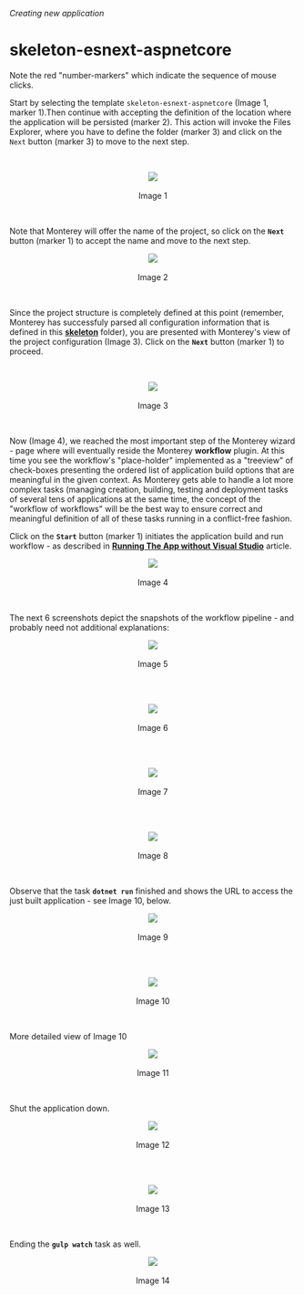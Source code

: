 _Creating new application_
# skeleton-esnext-aspnetcore
Note the red "number-markers" which indicate the sequence of mouse clicks.

Start by selecting the template `skeleton-esnext-aspnetcore` (Image 1, marker 1).Then continue with accepting the definition of the location where the application will be persisted (marker 2). This action will invoke the Files Explorer, where you have to define the folder (marker 3) and click on the `Next` button (marker 3) to move to the next step.

<br>
<p align=center>
  <img src="https://cloud.githubusercontent.com/assets/2712405/18219405/5e2df228-7137-11e6-96fe-56f8171c2d96.png"></img>
 <br><br>
Image 1
</p>

<br>

Note that Monterey will offer the name of the project, so click on the **`Next`** button (marker 1) to accept the name and move to the next step.

<p align=center>
  <img src="https://cloud.githubusercontent.com/assets/2712405/18219535/5296fad0-7138-11e6-95a2-8f546eb78f07.png"></img>
 <br><br>
Image 2
</p>

<br>

Since the project structure is completely defined at this point (remember, Monterey has successfuly parsed all configuration information that is defined in this **[skeleton](https://github.com/aurelia/skeleton-navigation/tree/master/skeleton-esnext-aspnetcore)** folder), you are presented with Monterey's view of the project configuration (Image 3). Click on the **`Next`** button (marker 1) to proceed. 

<br>
<p align=center>
  <img src="https://cloud.githubusercontent.com/assets/2712405/18219578/a71bfb0a-7138-11e6-99ac-31644521de27.png"></img>
 <br><br>
Image 3
</p>

<br>

Now (Image 4), we reached the most important step of the Monterey wizard - page where will eventually reside the Monterey **workflow** plugin. At this time you see the workflow's "place-holder" implemented as a "treeview" of check-boxes presenting the ordered list of application build options that are meaningful in the given context. As Monterey gets able to handle a lot more complex tasks (managing creation, building, testing and deployment tasks of several tens of applications at the same time, the concept of the "workflow of workflows" will be the best way to ensure correct and meaningful definition of all of these tasks running in a conflict-free fashion.

Click on the **`Start`** button (marker 1) initiates the application build and run workflow - as described in **[Running The App without Visual Studio](https://github.com/aurelia/skeleton-navigation/blob/master/skeleton-esnext-aspnetcore/src/skeleton/README.md#running-the-app-without-visual-studio)** article.

<p align=center>
  <img src="https://cloud.githubusercontent.com/assets/2712405/18219629/16fcf7e4-7139-11e6-9384-e1339afba343.png"></img>
 <br><br>
Image 4
</p>

<br>

The next 6 screenshots depict the snapshots of the workflow pipeline - and probably need not additional explanations:

<p align=center>
  <img src="https://cloud.githubusercontent.com/assets/2712405/18219757/3a158a06-713a-11e6-9843-6eef611768dd.png"></img>
 <br><br>
Image 5
</p>

<br>

<br>
<p align=center>
  <img src="https://cloud.githubusercontent.com/assets/2712405/18219844/d65bb818-713a-11e6-8af7-57b44da11835.png"></img>
 <br><br>
Image 6
</p>

<br>

<br>
<p align=center>
  <img src="https://cloud.githubusercontent.com/assets/2712405/18219860/04fe26e2-713b-11e6-8fcd-75f0cb7590de.png"></img>
 <br><br>
Image 7
</p>

<br>

<br>
<p align=center>
  <img src="https://cloud.githubusercontent.com/assets/2712405/18219885/2baefbae-713b-11e6-9576-90a9faaa709a.png"></img>
 <br><br>
Image 8
</p>

<br>

Observe that the task **`dotnet run`** finished and shows the URL to access the just built application - see Image 10, below.

<p align=center>
  <img src="https://cloud.githubusercontent.com/assets/2712405/18219920/67ecdf8c-713b-11e6-994c-707d40054267.png"></img>
 <br><br>
Image 9
</p>

<br>

<br>
<p align=center>
  <img src="https://cloud.githubusercontent.com/assets/2712405/18219980/ec5314b2-713b-11e6-81c5-438e03044130.png"></img>
 <br><br>
Image 10
</p>

<br>

More detailed view of Image 10

<p align=center>
  <img src="https://cloud.githubusercontent.com/assets/2712405/18220031/3b52fd34-713c-11e6-9446-3721030ce3de.png"></img>
 <br><br>
Image 11
</p>

<br>

Shut the application down.

<p align=center>
  <img src="https://cloud.githubusercontent.com/assets/2712405/18220069/84a17b00-713c-11e6-8199-36e632ba95fe.png"></img>
 <br><br>
Image 12
</p>

<br>

<br>
<p align=center>
  <img src="https://cloud.githubusercontent.com/assets/2712405/18220095/c0f7c172-713c-11e6-9a1b-36e2ec563fc4.png"></img>
 <br><br>
Image 13
</p>

<br>

Ending the **`gulp watch`** task as well.

<p align=center>
  <img src="https://cloud.githubusercontent.com/assets/2712405/18220116/f7a9bf68-713c-11e6-8f00-3c0c1aae4509.png"></img>
 <br><br>
Image 14
</p>















